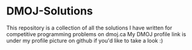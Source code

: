 # DMOJ-Solutions
This repository is a collection of all the solutions I have written for competitive programming problems on dmoj.ca
My DMOJ profile link is under my profile picture on github if you'd like to take a look :)

